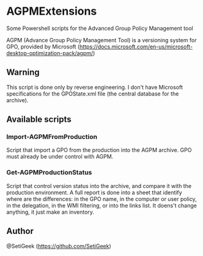 # AGPMExtensions
Some Powershell scripts for the Advanced Group Policy Management tool

AGPM (Advance Group Policy Management Tool) is a versioning system for GPO, provided by Microsoft (https://docs.microsoft.com/en-us/microsoft-desktop-optimization-pack/agpm/)

## Warning
This script is done only by reverse engineering. I don't have Microsoft specifications for the GPOState.xml file (the central database for the archive).

## Available scripts
### Import-AGPMFromProduction
Script that import a GPO from the production into the AGPM archive.
GPO must already be under control with AGPM.

### Get-AGPMProductionStatus
Script that control version status into the archive, and compare it with the production environment.
A full report is done into a sheet that identify where are the differences: in the GPO name, in the computer or user policy, in the delegation, in the WMI filtering, or into the links list.
It doens't change anything, it just make an inventory.

## Author
@SetiGeek (https://github.com/SetiGeek)